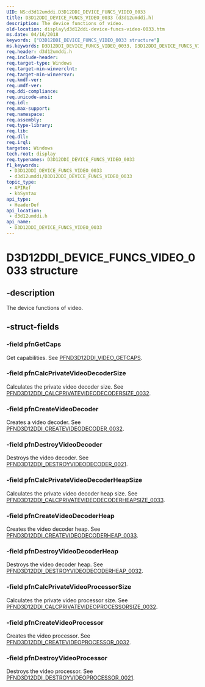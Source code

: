 ```yaml
---
UID: NS:d3d12umddi.D3D12DDI_DEVICE_FUNCS_VIDEO_0033
title: D3D12DDI_DEVICE_FUNCS_VIDEO_0033 (d3d12umddi.h)
description: The device functions of video.
old-location: display\d3d12ddi-device-funcs-video-0033.htm
ms.date: 04/16/2018
keywords: ["D3D12DDI_DEVICE_FUNCS_VIDEO_0033 structure"]
ms.keywords: D3D12DDI_DEVICE_FUNCS_VIDEO_0033, D3D12DDI_DEVICE_FUNCS_VIDEO_0033 structure [Display Devices], d3d12umddi/D3D12DDI_DEVICE_FUNCS_VIDEO_0033, display.d3d12ddi-device-funcs-video-0033
req.header: d3d12umddi.h
req.include-header: 
req.target-type: Windows
req.target-min-winverclnt: 
req.target-min-winversvr: 
req.kmdf-ver: 
req.umdf-ver: 
req.ddi-compliance: 
req.unicode-ansi: 
req.idl: 
req.max-support: 
req.namespace: 
req.assembly: 
req.type-library: 
req.lib: 
req.dll: 
req.irql: 
targetos: Windows
tech.root: display
req.typenames: D3D12DDI_DEVICE_FUNCS_VIDEO_0033
f1_keywords:
 - D3D12DDI_DEVICE_FUNCS_VIDEO_0033
 - d3d12umddi/D3D12DDI_DEVICE_FUNCS_VIDEO_0033
topic_type:
 - APIRef
 - kbSyntax
api_type:
 - HeaderDef
api_location:
 - d3d12umddi.h
api_name:
 - D3D12DDI_DEVICE_FUNCS_VIDEO_0033
---
```


# D3D12DDI_DEVICE_FUNCS_VIDEO_0033 structure


## -description

The device functions of video.

## -struct-fields

### -field pfnGetCaps

Get capabilities. See [PFND3D12DDI_VIDEO_GETCAPS](nc-d3d12umddi-pfnd3d12ddi_video_getcaps.md).

### -field pfnCalcPrivateVideoDecoderSize

Calculates the private video decoder size. See [PFND3D12DDI_CALCPRIVATEVIDEODECODERSIZE_0032](nc-d3d12umddi-pfnd3d12ddi_calcprivatevideodecodersize_0032.md).

### -field pfnCreateVideoDecoder

Creates a video decoder. See [PFND3D12DDI_CREATEVIDEODECODER_0032](nc-d3d12umddi-pfnd3d12ddi_createvideodecoder_0032.md).

### -field pfnDestroyVideoDecoder

Destroys the video decoder. See [PFND3D12DDI_DESTROYVIDEODECODER_0021](nc-d3d12umddi-pfnd3d12ddi_destroyvideodecoder_0021.md).

### -field pfnCalcPrivateVideoDecoderHeapSize

Calculates the private video decoder heap size. See [PFND3D12DDI_CALCPRIVATEVIDEODECODERHEAPSIZE_0033](nc-d3d12umddi-pfnd3d12ddi_calcprivatevideodecoderheapsize_0033.md).

### -field pfnCreateVideoDecoderHeap

Creates the video decoder heap. See [PFND3D12DDI_CREATEVIDEODECODERHEAP_0033](nc-d3d12umddi-pfnd3d12ddi_createvideodecoderheap_0033.md).

### -field pfnDestroyVideoDecoderHeap

Destroys the video decoder heap. See [PFND3D12DDI_DESTROYVIDEODECODERHEAP_0032](nc-d3d12umddi-pfnd3d12ddi_destroyvideodecoderheap_0032.md).

### -field pfnCalcPrivateVideoProcessorSize

Calculates the private video processor size. See [PFND3D12DDI_CALCPRIVATEVIDEOPROCESSORSIZE_0032](nc-d3d12umddi-pfnd3d12ddi_calcprivatevideoprocessorsize_0032.md).

### -field pfnCreateVideoProcessor

Creates the video processor. See [PFND3D12DDI_CREATEVIDEOPROCESSOR_0032](nc-d3d12umddi-pfnd3d12ddi_createvideoprocessor_0032.md).

### -field pfnDestroyVideoProcessor

Destroys the video processor. See [PFND3D12DDI_DESTROYVIDEOPROCESSOR_0021](nc-d3d12umddi-pfnd3d12ddi_destroyvideoprocessor_0021.md).

